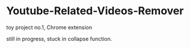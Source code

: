 # Youtube-Related-Videos-Remover
toy project no.1, Chrome extension

still in progress, stuck in collapse function.
